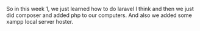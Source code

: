 So in this week 1, we just learned how to do laravel I think and then we just did composer and added php to our computers. And also we added some xampp local server hoster. 